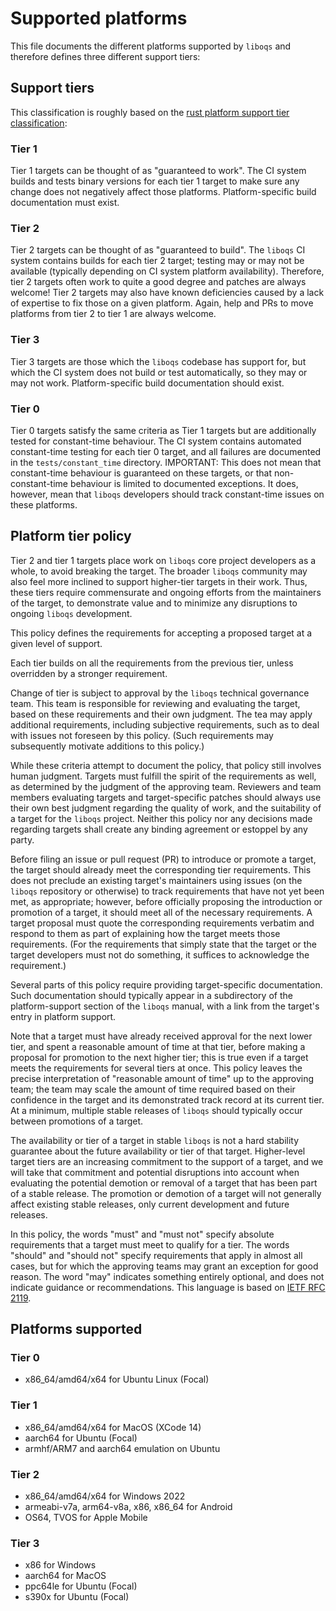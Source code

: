 # Supported platforms

This file documents the different platforms supported by `liboqs` and therefore defines three different support tiers:

## Support tiers

This classification is roughly based on the [rust platform support tier classification](https://doc.rust-lang.org/beta/rustc/platform-support.html):

### Tier 1

Tier 1 targets can be thought of as "guaranteed to work". The CI system builds and tests binary versions for each tier 1 target to make sure any change does not negatively affect those platforms. Platform-specific build documentation must exist.

### Tier 2

Tier 2 targets can be thought of as "guaranteed to build". The `liboqs` CI system contains builds for each tier 2 target; testing may or may not be available (typically depending on CI system platform availability). Therefore, tier 2 targets often work to quite a good degree and patches are always welcome! Tier 2 targets may also have known deficiencies caused by a lack of expertise to fix those on a given platform. Again, help and PRs to move platforms from tier 2 to tier 1 are always welcome.

### Tier 3

Tier 3 targets are those which the `liboqs` codebase has support for, but which the CI system does not build or test automatically, so they may or may not work. Platform-specific build documentation should exist.

### Tier 0

Tier 0 targets satisfy the same criteria as Tier 1 targets but are additionally tested for constant-time behaviour. The CI system contains automated constant-time testing for each tier 0 target, and all failures are documented in the `tests/constant_time` directory. IMPORTANT: This does not mean that constant-time behaviour is guaranteed on these targets, or that non-constant-time behaviour is limited to documented exceptions. It does, however, mean that `liboqs` developers should track constant-time issues on these platforms.

## Platform tier policy

Tier 2 and tier 1 targets place work on `liboqs` core project developers as a whole, to avoid breaking the target. The broader `liboqs` community may also feel more inclined to support higher-tier targets in their work. Thus, these tiers require commensurate and ongoing efforts from the maintainers of the target, to demonstrate value and to minimize any disruptions to ongoing `liboqs` development.

This policy defines the requirements for accepting a proposed target at a given level of support.

Each tier builds on all the requirements from the previous tier, unless overridden by a stronger requirement.

Change of tier is subject to approval by the `liboqs` technical governance team.  This team is responsible for reviewing and evaluating the target, based on these requirements and their own judgment. The tea may apply additional requirements, including subjective requirements, such as to deal with issues not foreseen by this policy. (Such requirements may subsequently motivate additions to this policy.)

While these criteria attempt to document the policy, that policy still involves human judgment. Targets must fulfill the spirit of the requirements as well, as determined by the judgment of the approving team. Reviewers and team members evaluating targets and target-specific patches should always use their own best judgment regarding the quality of work, and the suitability of a target for the `liboqs` project. Neither this policy nor any decisions made regarding targets shall create any binding agreement or estoppel by any party.

Before filing an issue or pull request (PR) to introduce or promote a target, the target should already meet the corresponding tier requirements. This does not preclude an existing target's maintainers using issues (on the `liboqs` repository or otherwise) to track requirements that have not yet been met, as appropriate; however, before officially proposing the introduction or promotion of a target, it should meet all of the necessary requirements. A target proposal must quote the corresponding requirements verbatim and respond to them as part of explaining how the target meets those requirements. (For the requirements that simply state that the target or the target developers must not do something, it suffices to acknowledge the requirement.)

Several parts of this policy require providing target-specific documentation. Such documentation should typically appear in a subdirectory of the platform-support section of the `liboqs` manual, with a link from the target's entry in platform support.

Note that a target must have already received approval for the next lower tier, and spent a reasonable amount of time at that tier, before making a proposal for promotion to the next higher tier; this is true even if a target meets the requirements for several tiers at once. This policy leaves the precise interpretation of "reasonable amount of time" up to the approving team; the team may scale the amount of time required based on their confidence in the target and its demonstrated track record at its current tier. At a minimum, multiple stable releases of `liboqs` should typically occur between promotions of a target.

The availability or tier of a target in stable `liboqs` is not a hard stability guarantee about the future availability or tier of that target. Higher-level target tiers are an increasing commitment to the support of a target, and we will take that commitment and potential disruptions into account when evaluating the potential demotion or removal of a target that has been part of a stable release. The promotion or demotion of a target will not generally affect existing stable releases, only current development and future releases.

In this policy, the words "must" and "must not" specify absolute requirements that a target must meet to qualify for a tier. The words "should" and "should not" specify requirements that apply in almost all cases, but for which the approving teams may grant an exception for good reason. The word "may" indicates something entirely optional, and does not indicate guidance or recommendations. This language is based on [IETF RFC 2119](https://datatracker.ietf.org/doc/html/rfc2119).

## Platforms supported

### Tier 0
- x86_64/amd64/x64 for Ubuntu Linux (Focal)

### Tier 1

- x86_64/amd64/x64 for MacOS (XCode 14)
- aarch64 for Ubuntu (Focal)
- armhf/ARM7 and aarch64 emulation on Ubuntu

### Tier 2

- x86_64/amd64/x64 for Windows 2022
- armeabi-v7a, arm64-v8a, x86, x86_64 for Android
- OS64, TVOS for Apple Mobile

### Tier 3

- x86 for Windows
- aarch64 for MacOS
- ppc64le for Ubuntu (Focal)
- s390x for Ubuntu (Focal)

